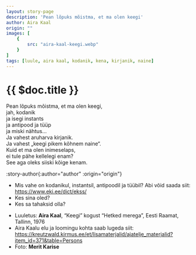 ```yaml
---
layout: story-page
description: 'Pean lõpuks mõistma, et ma olen keegi'
author: Aira Kaal
origin: ""
images: [
    {
        src: "aira-kaal-keegi.webp"
    }
]
tags: [luule, aira kaal, kodanik, kena, kirjanik, naine]
---
```


# {{ $doc.title }}

Pean lõpuks mõistma, et ma olen keegi,\
jah, kodanik \
ja isegi instants \
ja antipood ja tüüp \
ja miski nähtus... \
Ja vahest aruharva kirjanik. \
Ja vahest „keegi pikem kõhnem naine“. \
Kuid et ma olen inimeselaps, \
ei tule pähe kellelegi enam? \
See aga oleks siiski kõige kenam.


:story-author{:author="author" :origin="origin"}
<!-- <story-dictionary :terms="dictionary"></story-dictionary> -->

<details-wrapper summary="Mis mõtted tekkisid?">

- Mis vahe on kodanikul, instantsil, antipoodil ja tüübil? Abi võid saada siit: https://www.eki.ee/dict/ekss/
- Kes sina oled?
- Kes sa tahaksid olla?

</details-wrapper>


<details-wrapper summary="Allikad" class="text-sm" icon="icon-park-outline:document-folder">

- Luuletus: **Aira Kaal**, “Keegi” kogust “Hetked merega”, Eesti Raamat, Tallinn, 1976
- Aira Kaalu elu ja loomingu kohta saab lugeda siit: https://kreutzwald.kirmus.ee/et/lisamaterjalid/ajatelje_materjalid?item_id=371&table=Persons
- Foto: **Merit Karise**

</details-wrapper>